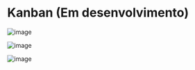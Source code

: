 # Kanban (Em desenvolvimento)

![image](https://github.com/Robx86/kanban/assets/20804662/556686a7-297f-4e67-8666-c86f4fdb9d2d)

![image](https://github.com/Robx86/kanban/assets/20804662/e16185e8-a364-46bf-bbd5-098de7823be5)

![image](https://github.com/Robx86/kanban/assets/20804662/874f295a-6523-4a9a-8ebd-f94af3110638)
